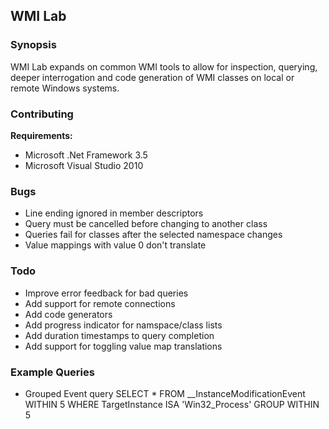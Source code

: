 ## WMI Lab

### Synopsis
WMI Lab expands on common WMI tools to allow for inspection, querying, deeper interrogation and code generation of WMI classes on local or remote Windows systems.

### Contributing

__Requirements:__

* Microsoft .Net Framework 3.5
* Microsoft Visual Studio 2010

### Bugs

* Line ending ignored in member descriptors
* Query must be cancelled before changing to another class
* Queries fail for classes after the selected namespace changes
* Value mappings with value 0 don't translate

### Todo

* Improve error feedback for bad queries
* Add support for remote connections
* Add code generators
* Add progress indicator for namspace/class lists
* Add duration timestamps to query completion
* Add support for toggling value map translations

### Example Queries

* Grouped Event query
  SELECT * FROM __InstanceModificationEvent WITHIN 5 WHERE TargetInstance ISA 'Win32_Process' GROUP WITHIN 5